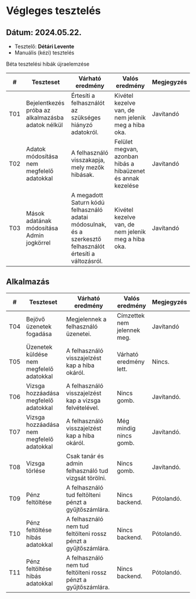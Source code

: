 # Végleges tesztelés

## **Dátum:** 2024.05.22.
 - Tesztelő: **Détári Levente**
 - Manuális (kézi) tesztelés

Béta tesztelési hibák újraelemzése

| # | Teszteset | Várható eredmény | Valós eredmény | Megjegyzés |
|------------|------------|---------------|--------------------|------------|
| T01 | Bejelentkezés próba az alkalmazásba adatok nélkül | Értesíti a felhasználót az szükséges hiányzó adatokról.      | Kivétel kezelve van, de nem jelenik meg a hiba oka. | Javítandó |
| T02 | Adatok módosítása nem megfelelő adatokkal         | A felhasználó visszakapja, mely mezők hibásak.               | Felület megvan, azonban hibás a hibaüzenet és annak kezelése | Javítandó |
| T03 | Mások adatának módosítása Admin jogkörrel         | A megadott Saturn kódú felhasználó adatai módosulnak, és a szerkesztő felhasználót értesíti a változásról. | Kivétel kezelve van, de nem jelenik meg a hiba oka. | Javítandó |

## Alkalmazás
| # | Teszteset | Várható eredmény | Valós eredmény | Megjegyzés |
|------------|------------|---------------|--------------------|------------|
| T04 | Bejövő üzenetek fogadása | Megjelennek a felhasználó üzenetei. | Címzettek nem jelennek meg. | Javítandó |
| T05 | Üzenetek küldése nem megfelelő adatokkal | A felhasználó visszajelzést kap a hiba okáról. | Várható eredmény lett. | Nincs. |
| T06 | Vizsga hozzáadása megfelelő adatokkal | A felhasználó visszajelzést kap a vizsga felvételével. | Nincs gomb. | Javítandó. |
| T07 | Vizsga hozzáadása nem megfelelő adatokkal | A felhasználó visszajelzést kap a hiba okáról. | Még mindig nincs gomb. | Javítandó. |
| T08 | Vizsga törlése | Csak tanár és admin felhasználó tud vizgsát törölni. | Nincs gomb. | Javítandó. |
| T09 | Pénz feltöltése | A felhasználó tud feltölteni pénzt a gyűjtőszámlára. | Nincs backend. | Pótolandó. |
| T10 | Pénz feltöltése hibás adatokkal | A felhasználó nem tud feltölteni rossz pénzt a gyűjtőszámlára. | Nincs backend. | Pótolandó. |
| T11 | Pénz feltöltése hibás adatokkal | A felhasználó nem tud feltölteni rossz pénzt a gyűjtőszámlára. | Nincs backend. | Pótolandó. |

